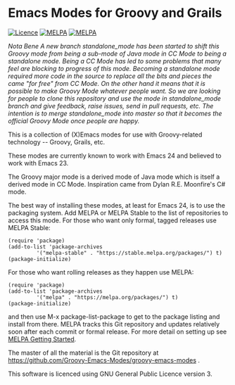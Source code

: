 # Emacs Modes for Groovy and Grails

[![Licence](https://img.shields.io/badge/license-GPL_3-green.svg)](https://www.gnu.org/licenses/gpl-3.0.txt)
[![MELPA](https://melpa.org/packages/groovy-mode-badge.svg)](https://melpa.org/#/groovy-mode)
[![MELPA](https://stable.melpa.org/packages/groovy-mode-badge.svg)](https://stable.melpa.org/#/groovy-mode)


*Nota Bene A new branch standalone\_mode has been started to shift this Groovy mode from being a sub-mode of
Java mode in CC Mode to being a standalone mode. Being a CC Mode has led to some problems that many feel are
blocking to progress of this mode. Becoming a standalone mode required more code in the source to replace all
the bits and pieces the came "for free" from CC Mode. On the other hand it means that it is possible to make
Groovy Mode whatever people want. So we are looking for people to clone this repository and use the mode in
standalone\_mode branch and give feedback, raise issues, send in pull requests, etc. The intention is to
merge standalone\_mode into master so that it becomes the official Groovy Mode once people are happy.*


This is a collection of (X)Emacs modes for use with Groovy-related technology -- Groovy, Grails, etc.

These modes are currently known to work with Emacs 24 and believed to work with Emacs 23.

The Groovy major mode is a derived mode of Java mode which is itself a derived mode in CC Mode. Inspiration
came from Dylan R.E. Moonfire's C# mode.

The best way of installing these modes, at least for Emacs 24, is to use the packaging system. Add MELPA or
MELPA Stable to the list of repositories to access this mode. For those who want only formal, tagged
releases use MELPA Stable:

    (require 'package)
    (add-to-list 'package-archives
             '("melpa-stable" . "https://stable.melpa.org/packages/") t)
    (package-initialize)

For those who want rolling releases as they happen use MELPA:

    (require 'package)
    (add-to-list 'package-archives
             '("melpa" . "https://melpa.org/packages/") t)
    (package-initialize)

and then use M-x package-list-package to get to the package listing and install from there. MELPA tracks
this Git repository and updates relatively soon after each commit or formal release. For more detail on
setting up see [MELPA Getting Started](https://melpa.org/#/getting-started).

The master of all the material is the Git repository at
https://github.com/Groovy-Emacs-Modes/groovy-emacs-modes .

This software is licenced using GNU General Public Licence version 3.
